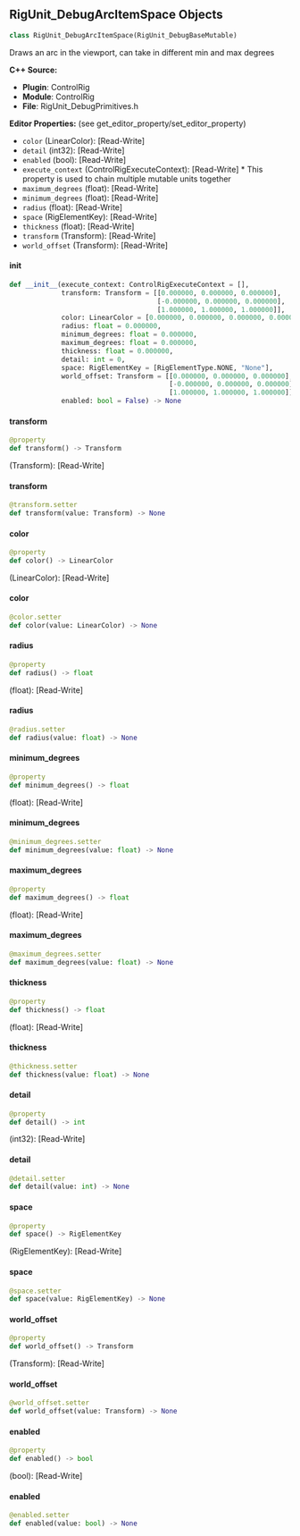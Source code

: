 ## RigUnit_DebugArcItemSpace Objects

```python
class RigUnit_DebugArcItemSpace(RigUnit_DebugBaseMutable)
```

Draws an arc in the viewport, can take in different min and max degrees

**C++ Source:**

- **Plugin**: ControlRig
- **Module**: ControlRig
- **File**: RigUnit_DebugPrimitives.h

**Editor Properties:** (see get_editor_property/set_editor_property)

- ``color`` (LinearColor):  [Read-Write]
- ``detail`` (int32):  [Read-Write]
- ``enabled`` (bool):  [Read-Write]
- ``execute_context`` (ControlRigExecuteContext):  [Read-Write] * This property is used to chain multiple mutable units together
- ``maximum_degrees`` (float):  [Read-Write]
- ``minimum_degrees`` (float):  [Read-Write]
- ``radius`` (float):  [Read-Write]
- ``space`` (RigElementKey):  [Read-Write]
- ``thickness`` (float):  [Read-Write]
- ``transform`` (Transform):  [Read-Write]
- ``world_offset`` (Transform):  [Read-Write]

<a id="unreal.RigUnit_DebugArcItemSpace.__init__"></a>

#### __init__

```python
def __init__(execute_context: ControlRigExecuteContext = [],
             transform: Transform = [[0.000000, 0.000000, 0.000000],
                                     [-0.000000, 0.000000, 0.000000],
                                     [1.000000, 1.000000, 1.000000]],
             color: LinearColor = [0.000000, 0.000000, 0.000000, 0.000000],
             radius: float = 0.000000,
             minimum_degrees: float = 0.000000,
             maximum_degrees: float = 0.000000,
             thickness: float = 0.000000,
             detail: int = 0,
             space: RigElementKey = [RigElementType.NONE, "None"],
             world_offset: Transform = [[0.000000, 0.000000, 0.000000],
                                        [-0.000000, 0.000000, 0.000000],
                                        [1.000000, 1.000000, 1.000000]],
             enabled: bool = False) -> None
```

<a id="unreal.RigUnit_DebugArcItemSpace.transform"></a>

#### transform

```python
@property
def transform() -> Transform
```

(Transform):  [Read-Write]

<a id="unreal.RigUnit_DebugArcItemSpace.transform"></a>

#### transform

```python
@transform.setter
def transform(value: Transform) -> None
```

<a id="unreal.RigUnit_DebugArcItemSpace.color"></a>

#### color

```python
@property
def color() -> LinearColor
```

(LinearColor):  [Read-Write]

<a id="unreal.RigUnit_DebugArcItemSpace.color"></a>

#### color

```python
@color.setter
def color(value: LinearColor) -> None
```

<a id="unreal.RigUnit_DebugArcItemSpace.radius"></a>

#### radius

```python
@property
def radius() -> float
```

(float):  [Read-Write]

<a id="unreal.RigUnit_DebugArcItemSpace.radius"></a>

#### radius

```python
@radius.setter
def radius(value: float) -> None
```

<a id="unreal.RigUnit_DebugArcItemSpace.minimum_degrees"></a>

#### minimum_degrees

```python
@property
def minimum_degrees() -> float
```

(float):  [Read-Write]

<a id="unreal.RigUnit_DebugArcItemSpace.minimum_degrees"></a>

#### minimum_degrees

```python
@minimum_degrees.setter
def minimum_degrees(value: float) -> None
```

<a id="unreal.RigUnit_DebugArcItemSpace.maximum_degrees"></a>

#### maximum_degrees

```python
@property
def maximum_degrees() -> float
```

(float):  [Read-Write]

<a id="unreal.RigUnit_DebugArcItemSpace.maximum_degrees"></a>

#### maximum_degrees

```python
@maximum_degrees.setter
def maximum_degrees(value: float) -> None
```

<a id="unreal.RigUnit_DebugArcItemSpace.thickness"></a>

#### thickness

```python
@property
def thickness() -> float
```

(float):  [Read-Write]

<a id="unreal.RigUnit_DebugArcItemSpace.thickness"></a>

#### thickness

```python
@thickness.setter
def thickness(value: float) -> None
```

<a id="unreal.RigUnit_DebugArcItemSpace.detail"></a>

#### detail

```python
@property
def detail() -> int
```

(int32):  [Read-Write]

<a id="unreal.RigUnit_DebugArcItemSpace.detail"></a>

#### detail

```python
@detail.setter
def detail(value: int) -> None
```

<a id="unreal.RigUnit_DebugArcItemSpace.space"></a>

#### space

```python
@property
def space() -> RigElementKey
```

(RigElementKey):  [Read-Write]

<a id="unreal.RigUnit_DebugArcItemSpace.space"></a>

#### space

```python
@space.setter
def space(value: RigElementKey) -> None
```

<a id="unreal.RigUnit_DebugArcItemSpace.world_offset"></a>

#### world_offset

```python
@property
def world_offset() -> Transform
```

(Transform):  [Read-Write]

<a id="unreal.RigUnit_DebugArcItemSpace.world_offset"></a>

#### world_offset

```python
@world_offset.setter
def world_offset(value: Transform) -> None
```

<a id="unreal.RigUnit_DebugArcItemSpace.enabled"></a>

#### enabled

```python
@property
def enabled() -> bool
```

(bool):  [Read-Write]

<a id="unreal.RigUnit_DebugArcItemSpace.enabled"></a>

#### enabled

```python
@enabled.setter
def enabled(value: bool) -> None
```

<a id="unreal.RigUnit_DebugTransform"></a>